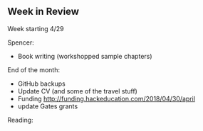 ## Week in Review

Week starting 4/29

Spencer:
* Book writing (workshopped sample chapters)

End of the month:
* GitHub backups
* Update CV (and some of the travel stuff)
* Funding http://funding.hackeducation.com/2018/04/30/april
* update Gates grants

Reading:
